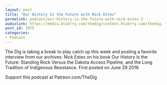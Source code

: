 ```yaml
---
layout: post
title: "Our History Is the Future with Nick Estes"
permalink: podcast/our-history-is-the-future-with-nick-estes-2
audiolink: https://media.blubrry.com/thedig/content.blubrry.com/thedig/The_Dig-EP_311-Estes.mp3
post_id: 1975
categories: 
- Podcast
---
```


The Dig is taking a break to play catch up this week and posting a favorite interview from our archives: Nick Estes on his book Our History Is the Future: Standing Rock Versus the Dakota Access Pipeline, and the Long Tradition of Indigenous Resistance. First posted on June 29 2019.

Support this podcast at Patreon.com/TheDig